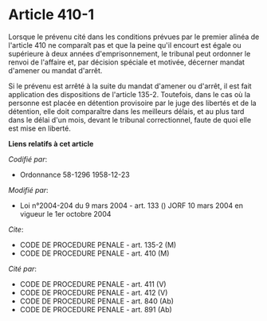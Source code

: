 # Article 410-1

Lorsque le prévenu cité dans les conditions prévues par le premier alinéa de l'article 410 ne comparaît pas et que la peine
qu'il encourt est égale ou supérieure à deux années d'emprisonnement, le tribunal peut ordonner le renvoi de l'affaire et,
par décision spéciale et motivée, décerner mandat d'amener ou mandat d'arrêt.

Si le prévenu est arrêté à la suite du mandat d'amener ou d'arrêt, il est fait application des dispositions de l'article
135-2. Toutefois, dans le cas où la personne est placée en détention provisoire par le juge des libertés et de la détention,
elle doit comparaître dans les meilleurs délais, et au plus tard dans le délai d'un mois, devant le tribunal correctionnel,
faute de quoi elle est mise en liberté.

**Liens relatifs à cet article**

_Codifié par_:

  - Ordonnance 58-1296 1958-12-23

_Modifié par_:

  - Loi n°2004-204 du 9 mars 2004 - art. 133 () JORF 10 mars 2004 en vigueur le 1er octobre 2004

_Cite_:

  - CODE DE PROCEDURE PENALE - art. 135-2 (M)
  - CODE DE PROCEDURE PENALE - art. 410 (M)

_Cité par_:

  - CODE DE PROCEDURE PENALE - art. 411 (V)
  - CODE DE PROCEDURE PENALE - art. 412 (V)
  - CODE DE PROCEDURE PENALE - art. 840 (Ab)
  - CODE DE PROCEDURE PENALE - art. 891 (Ab)
